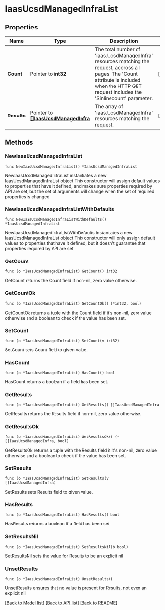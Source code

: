 # IaasUcsdManagedInfraList

## Properties

Name | Type | Description | Notes
------------ | ------------- | ------------- | -------------
**Count** | Pointer to **int32** | The total number of &#39;iaas.UcsdManagedInfra&#39; resources matching the request, accross all pages. The &#39;Count&#39; attribute is included when the HTTP GET request includes the &#39;$inlinecount&#39; parameter. | [optional] 
**Results** | Pointer to [**[]IaasUcsdManagedInfra**](iaas.UcsdManagedInfra.md) | The array of &#39;iaas.UcsdManagedInfra&#39; resources matching the request. | [optional] 

## Methods

### NewIaasUcsdManagedInfraList

`func NewIaasUcsdManagedInfraList() *IaasUcsdManagedInfraList`

NewIaasUcsdManagedInfraList instantiates a new IaasUcsdManagedInfraList object
This constructor will assign default values to properties that have it defined,
and makes sure properties required by API are set, but the set of arguments
will change when the set of required properties is changed

### NewIaasUcsdManagedInfraListWithDefaults

`func NewIaasUcsdManagedInfraListWithDefaults() *IaasUcsdManagedInfraList`

NewIaasUcsdManagedInfraListWithDefaults instantiates a new IaasUcsdManagedInfraList object
This constructor will only assign default values to properties that have it defined,
but it doesn't guarantee that properties required by API are set

### GetCount

`func (o *IaasUcsdManagedInfraList) GetCount() int32`

GetCount returns the Count field if non-nil, zero value otherwise.

### GetCountOk

`func (o *IaasUcsdManagedInfraList) GetCountOk() (*int32, bool)`

GetCountOk returns a tuple with the Count field if it's non-nil, zero value otherwise
and a boolean to check if the value has been set.

### SetCount

`func (o *IaasUcsdManagedInfraList) SetCount(v int32)`

SetCount sets Count field to given value.

### HasCount

`func (o *IaasUcsdManagedInfraList) HasCount() bool`

HasCount returns a boolean if a field has been set.

### GetResults

`func (o *IaasUcsdManagedInfraList) GetResults() []IaasUcsdManagedInfra`

GetResults returns the Results field if non-nil, zero value otherwise.

### GetResultsOk

`func (o *IaasUcsdManagedInfraList) GetResultsOk() (*[]IaasUcsdManagedInfra, bool)`

GetResultsOk returns a tuple with the Results field if it's non-nil, zero value otherwise
and a boolean to check if the value has been set.

### SetResults

`func (o *IaasUcsdManagedInfraList) SetResults(v []IaasUcsdManagedInfra)`

SetResults sets Results field to given value.

### HasResults

`func (o *IaasUcsdManagedInfraList) HasResults() bool`

HasResults returns a boolean if a field has been set.

### SetResultsNil

`func (o *IaasUcsdManagedInfraList) SetResultsNil(b bool)`

 SetResultsNil sets the value for Results to be an explicit nil

### UnsetResults
`func (o *IaasUcsdManagedInfraList) UnsetResults()`

UnsetResults ensures that no value is present for Results, not even an explicit nil

[[Back to Model list]](../README.md#documentation-for-models) [[Back to API list]](../README.md#documentation-for-api-endpoints) [[Back to README]](../README.md)


